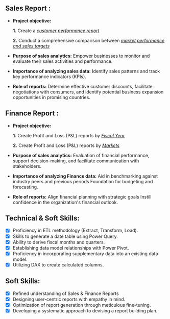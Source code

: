 ## Sales Report :


- **Project objective:** 

    **1.** Create a _[customer performance report](https://github.com/Gouravrana1/Sales-Finance-Analytics-1/blob/main/customer%20net%20sales%20performance.pdf)_ 

    **2.** Conduct a comprehensive comparison between _[market performance and sales targets](https://github.com/Gouravrana1/Sales-Finance-Analytics-1/blob/main/market%20performance%20vs%20target.pdf)_
  
- **Purpose of sales analytics:** Empower businesses to monitor and evaluate their sales activities and performance.

- **Importance of analyzing sales data:** Identify sales patterns and track key performance indicators (KPIs).

- **Role of reports:** Determine effective customer discounts, facilitate negotiations with consumers, and identify potential business expansion opportunities in promising countries.


## Finance Report :

- **Project objective:** 

    **1.** Create Profit and Loss (P&L) reports by _[Fiscal Year](https://github.com/Gouravrana1/Sales-Finance-Analytics-1/blob/main/p%26L%20by%20fiscal%20year.pdf)_ 

   **2.** Create Profit and Loss (P&L) reports by _[Markets](https://github.com/Gouravrana1/Sales-Finance-Analytics-1/blob/main/p%26l%20for%20market.pdf)_

- **Purpose of sales analytics:** Evaluation of financial performance, support decision-making, and facilitate communication with stakeholders.

- **Importance of analyzing Finance data:** Aid in benchmarking against industry peers and previous periods Foundation for budgeting and forecasting.

- **Role of reports:** Align financial planning with strategic goals Instill confidence in the organization's financial outlook.


## Technical & Soft Skills:
- [x]	Proficiency in ETL methodology (Extract, Transform, Load).
- [x]	Skills to generate a date table using Power Query.
- [x]	Ability to derive fiscal months and quarters.
- [x]	Establishing data model relationships with Power Pivot.
- [x]	Proficiency in incorporating supplementary data into an existing data model.
- [x]	Utilizing DAX to create calculated columns.

## Soft Skills:
- [x]	Refined understanding of Sales & Finance Reports
- [x]	Designing user-centric reports with empathy in mind.
- [x]	Optimization of report generation through meticulous fine-tuning.
- [x]	Developing a systematic approach to devising a report building plan.
